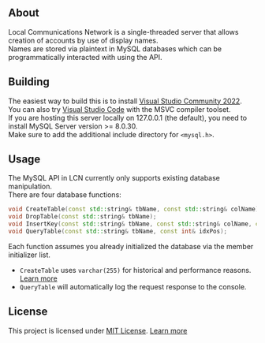 ## About
Local Communications Network is a single-threaded server that allows creation of accounts by use of display names. </br>
Names are stored via plaintext in MySQL databases which can be programmatically interacted with using the API. </br>

## Building
The easiest way to build this is to install [Visual Studio Community 2022](https://visualstudio.microsoft.com/downloads/). </br>
You can also try [Visual Studio Code](https://code.visualstudio.com/docs/cpp/config-msvc) with the MSVC compiler toolset. </br>
If you are hosting this server locally on 127.0.0.1 (the default), you need to install MySQL Server version >= 8.0.30. </br>
Make sure to add the additional include directory for `<mysql.h>`. </br>

## Usage
The MySQL API in LCN currently only supports existing database manipulation. </br>
There are four database functions: </br>
```cpp
void CreateTable(const std::string& tbName, const std::string& colName);
void DropTable(const std::string& tbName);
void InsertKey(const std::string& tbName, const std::string& colName, const std::string& idxData);
void QueryTable(const std::string& tbName, const int& idxPos);
```
Each function assumes you already initialized the database via the member initializer list. </br>
- `CreateTable` uses `varchar(255)` for historical and performance reasons. [Learn more](https://stackoverflow.com/questions/1217466)
- `QueryTable` will automatically log the request response to the console.

## License
This project is licensed under [MIT License](https://github.com/eepsite/lcn/blob/master/LICENSE). [Learn more](https://choosealicense.com/licenses/mit/)

